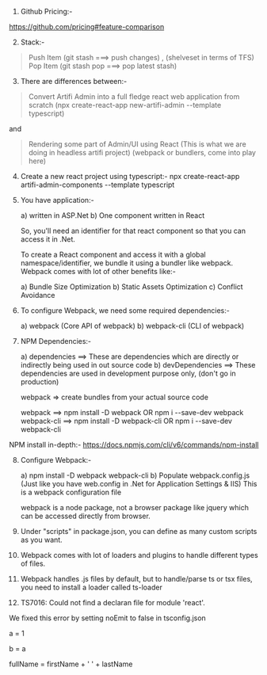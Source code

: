 1) Github Pricing:-

https://github.com/pricing#feature-comparison


2) Stack:-

> Push Item  (git stash ===> push changes) , (shelveset in terms of TFS)
> Pop Item   (git stash pop ===> pop latest stash)

3) There are differences between:-
> Convert Artifi Admin into a full fledge react web application from scratch (npx create-react-app new-artifi-admin --template typescript)

and

> Rendering some part of Admin/UI using React (This is what we are doing in headless artifi project) (webpack or bundlers, come into play here)


4) Create a new react project using typescript:-
npx create-react-app artifi-admin-components --template typescript

5) You have application:-

	a) written in ASP.Net
	b) One component written in React 
	
	So, you'll need an identifier for that react component so that you can access it in .Net.
	
	To create a React component and access it with a global namespace/identifier, we bundle it using a bundler like webpack. Webpack comes with lot of 
	other benefits like:-
	
	a) Bundle Size Optimization
	b) Static Assets Optimization
	c) Conflict Avoidance
	
6) To configure Webpack, we need some required dependencies:-
	
	a) webpack  (Core API of webpack)
	b) webpack-cli  (CLI of webpack)
	
7) NPM Dependencies:-
	
	a) dependencies ==> These are dependencies which are directly or indirectly being used in out source code
	b) devDependencies ==> These dependencies are used in development purpose only, (don't go in production)

	webpack => create bundles from your actual source code

	webpack ==> npm install -D webpack   OR   npm i --save-dev webpack
	webpack-cli ==> npm install -D webpack-cli   OR   npm i --save-dev webpack-cli


NPM install in-depth:-
https://docs.npmjs.com/cli/v6/commands/npm-install


8) Configure Webpack:-

	a) npm install -D webpack webpack-cli
	b) Populate webpack.config.js (Just like you have web.config in .Net for Application Settings & IIS)
		This is a webpack configuration file
	
	webpack is a node package, not a browser package like jquery which can be accessed directly from browser.
	

9) Under "scripts" in package.json, you can define as many custom scripts as you want.

10) Webpack comes with lot of loaders and plugins to handle different types of files.

11) Webpack handles .js files by default, but to handle/parse ts or tsx files, you need to install a loader called ts-loader

12) TS7016: Could not find a declaran file for module 'react'.  

We fixed this error by setting noEmit to false in tsconfig.json


a = 1

b = a

fullName = firstName + ' ' + lastName

